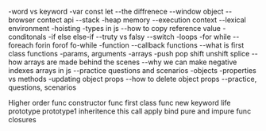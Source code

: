 -word vs keyword
-var const let
--the diffrenece
--window object
--browser contect api
--stack
-heap memory
--execution context
--lexical environment
-hoisting
-types in js
--how to copy reference value
-conditonals
-if else else-if
--truty vs falsy
--switch
-loops
-for while
--foreach forin forof fo-while
-function
--callback functions
--what is first class functions
-params, arguments
-arrays
-push pop shift unshift splice
--how arrays are made behind the scenes
--why we can make negative indexes arrays in js
--practice questions and scenarios
-objects
-properties vs methods
-updating object props
--how to delete object props
--practice, questions, scenarios

<!-- JavaScript Concepts -->
Higher order func
constructor func
first class func
new keyword
life
prototype
prototype1 inheritence
this call apply bind
pure and impure func
closures
